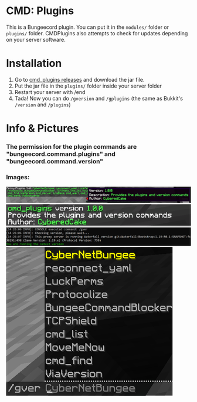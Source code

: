 # CMD: Plugins
This is a Bungeecord plugin. You can put it in the `modules/` folder or `plugins/` folder. CMDPlugins also attempts to check for updates depending on your server software.

# Installation
1) Go to [cmd_plugins releases](https://github.com/CyberedCake/cmd_plugins/releases/latest) and download the jar file.
2) Put the jar file in the `plugins/` folder inside your server folder
3) Restart your server with /end
4) Tada! Now you can do `/gversion` and `/gplugins` (the same as Bukkit's `/version` and `/plugins`)

# Info & Pictures
### The permission for the plugin commands are "bungeecord.command.plugins" and "bungeecord.command.version"

### Images:
![/gplugins](assets/ProxyPlugins_Command.png)
![/gversion](assets/ProxyVersion_Command.png)
![/gversion command](assets/ProxyVersion_Checker.png)
![/gversion Tab Completions](assets/ProxyVersion_TabCompletions.png)